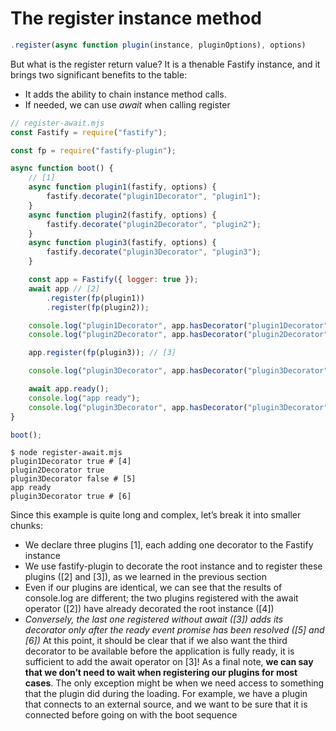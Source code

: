 # The register instance method

```js
.register(async function plugin(instance, pluginOptions), options)
```

But what is the register return value? It is a thenable Fastify instance, and it brings two significant benefits to the table:

- It adds the ability to chain instance method calls.
- If needed, we can use _await_ when calling register

```js
// register-await.mjs
const Fastify = require("fastify");

const fp = require("fastify-plugin");

async function boot() {
	// [1]
	async function plugin1(fastify, options) {
		fastify.decorate("plugin1Decorator", "plugin1");
	}
	async function plugin2(fastify, options) {
		fastify.decorate("plugin2Decorator", "plugin2");
	}
	async function plugin3(fastify, options) {
		fastify.decorate("plugin3Decorator", "plugin3");
	}

	const app = Fastify({ logger: true });
	await app // [2]
		.register(fp(plugin1))
		.register(fp(plugin2));

	console.log("plugin1Decorator", app.hasDecorator("plugin1Decorator"));
	console.log("plugin2Decorator", app.hasDecorator("plugin2Decorator"));

	app.register(fp(plugin3)); // [3]

	console.log("plugin3Decorator", app.hasDecorator("plugin3Decorator"));

	await app.ready();
	console.log("app ready");
	console.log("plugin3Decorator", app.hasDecorator("plugin3Decorator"));
}

boot();
```

```console
$ node register-await.mjs
plugin1Decorator true # [4]
plugin2Decorator true
plugin3Decorator false # [5]
app ready
plugin3Decorator true # [6]
```

Since this example is quite long and complex, let’s break it into smaller chunks:

- We declare three plugins [1], each adding one decorator to the Fastify instance
- We use fastify-plugin to decorate the root instance and to register these plugins ([2] and [3]), as we learned in the previous section
- Even if our plugins are identical, we can see that the results of console.log are different; the two plugins registered with the await operator ([2]) have already decorated the root instance ([4])
- _Conversely, the last one registered without await ([3]) adds its decorator only after the ready event promise has been resolved ([5] and [6])_
  At this point, it should be clear that if we also want the third decorator to be available before the application is fully ready, it is sufficient to add the await operator on [3]! As a final note, **we can say that we don’t need to wait when registering our plugins for most cases**. The only exception might be when we need access to something that the plugin did during the loading. For example, we have a plugin that connects to an external source, and we want to be sure that it is connected before going on with the boot sequence
